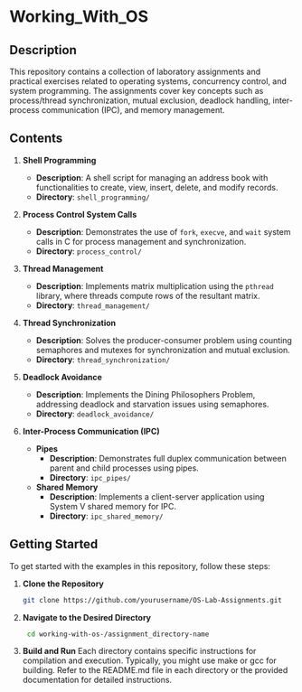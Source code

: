 # Working_With_OS

## Description

This repository contains a collection of laboratory assignments and practical exercises related to operating systems, concurrency control, and system programming. The assignments cover key concepts such as process/thread synchronization, mutual exclusion, deadlock handling, inter-process communication (IPC), and memory management.

## Contents

1. **Shell Programming**
   - **Description**: A shell script for managing an address book with functionalities to create, view, insert, delete, and modify records.
   - **Directory**: `shell_programming/`

2. **Process Control System Calls**
   - **Description**: Demonstrates the use of `fork`, `execve`, and `wait` system calls in C for process management and synchronization.
   - **Directory**: `process_control/`

3. **Thread Management**
   - **Description**: Implements matrix multiplication using the `pthread` library, where threads compute rows of the resultant matrix.
   - **Directory**: `thread_management/`

4. **Thread Synchronization**
   - **Description**: Solves the producer-consumer problem using counting semaphores and mutexes for synchronization and mutual exclusion.
   - **Directory**: `thread_synchronization/`

5. **Deadlock Avoidance**
   - **Description**: Implements the Dining Philosophers Problem, addressing deadlock and starvation issues using semaphores.
   - **Directory**: `deadlock_avoidance/`

6. **Inter-Process Communication (IPC)**
   - **Pipes**
     - **Description**: Demonstrates full duplex communication between parent and child processes using pipes.
     - **Directory**: `ipc_pipes/`
   - **Shared Memory**
     - **Description**: Implements a client-server application using System V shared memory for IPC.
     - **Directory**: `ipc_shared_memory/`

## Getting Started

To get started with the examples in this repository, follow these steps:

1. **Clone the Repository**
   ```bash
   git clone https://github.com/yourusername/OS-Lab-Assignments.git

2. **Navigate to the Desired Directory**
   ```bash
    cd working-with-os-/assignment_directory-name

3. **Build and Run**
    Each directory contains specific instructions for compilation and execution. Typically, you might use make or gcc for building. Refer to the README.md file in each directory or the provided documentation for detailed instructions.
